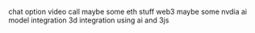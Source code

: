 chat option
video call
maybe some eth stuff web3
maybe some nvdia ai model integration
3d integration using ai and 3js